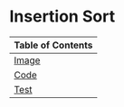 # Insertion Sort

|Table of Contents|
|-----------------|
|[Image](./merge-sort.png)
|[Code](./merge-sort.js)
|[Test](./merge-sort.test.js)
